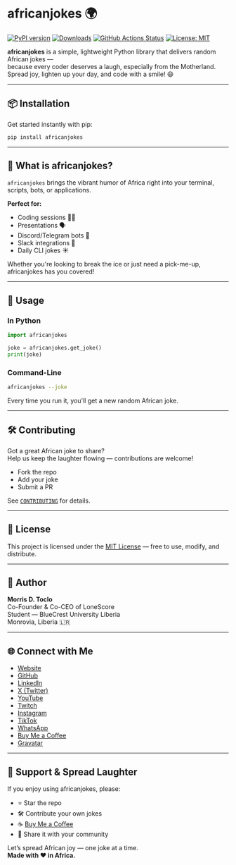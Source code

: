 # africanjokes 🌍

[![PyPI version](https://img.shields.io/pypi/v/africanjokes)](https://pypi.org/project/africanjokes/)
[![Downloads](https://static.pepy.tech/badge/africanjokes)](https://pepy.tech/project/africanjokes)
[![GitHub Actions Status](https://github.com/daddysboy21/africanjokes/actions/workflows/python-app.yml/badge.svg)](https://github.com/daddysboy21/africanjokes/actions)
[![License: MIT](https://img.shields.io/badge/License-MIT-yellow.svg)](https://opensource.org/licenses/MIT)

**africanjokes** is a simple, lightweight Python library that delivers random African jokes —  
because every coder deserves a laugh, especially from the Motherland.  
Spread joy, lighten up your day, and code with a smile! 😄

---

## 📦 Installation

Get started instantly with pip:

```bash
pip install africanjokes
```

---

## 🤔 What is africanjokes?

`africanjokes` brings the vibrant humor of Africa right into your terminal, scripts, bots, or applications.

**Perfect for:**
- Coding sessions 👨‍💻
- Presentations 🗣️
- Discord/Telegram bots 🤖
- Slack integrations 💬
- Daily CLI jokes ☀️

Whether you're looking to break the ice or just need a pick-me-up, africanjokes has you covered!

---

## 🚀 Usage

### In Python

```python
import africanjokes

joke = africanjokes.get_joke()
print(joke)
```

### Command-Line

```bash
africanjokes --joke
```

Every time you run it, you'll get a new random African joke.

---

## 🛠️ Contributing

Got a great African joke to share?  
Help us keep the laughter flowing — contributions are welcome!

- Fork the repo
- Add your joke
- Submit a PR

See [`CONTRIBUTING`](https://github.com/daddysboy21/africanjokes/wiki/Contributing) for details.

---

## 📄 License

This project is licensed under the [MIT License](LICENSE) — free to use, modify, and distribute.

---

## 👤 Author

**Morris D. Toclo**  
Co-Founder & Co-CEO of LoneScore  
Student — BlueCrest University Liberia  
Monrovia, Liberia 🇱🇷

---

## 🌐 Connect with Me

- [Website](https://daddysboy21.link)
- [GitHub](https://github.com/daddysboy21)
- [LinkedIn](https://www.linkedin.com/in/morris-toclo-a83858275)
- [X (Twitter)](https://x.com/daddys_boy_21)
- [YouTube](https://www.youtube.com/channel/UCKgmatN021JqMiH9B1EKkvw)
- [Twitch](https://twitch.tv/daddysboy021)
- [Instagram](https://instagram.com/daddy.s.boy.21)
- [TikTok](https://tiktok.com/@daddy.s.boy.21)
- [WhatsApp](https://wa.me/231555557034)
- [Buy Me a Coffee](https://buymeacoffee.com/PBEzMY14YC)
- [Gravatar](https://daddysboy21.link)

---

## 💖 Support & Spread Laughter

If you enjoy using africanjokes, please:

- ⭐ Star the repo  
- 🛠️ Contribute your own jokes  
- ☕ [Buy Me a Coffee](https://buymeacoffee.com/PBEzMY14YC)  
- 📣 Share it with your community  

Let’s spread African joy — one joke at a time.  
**Made with ❤️ in Africa.**
